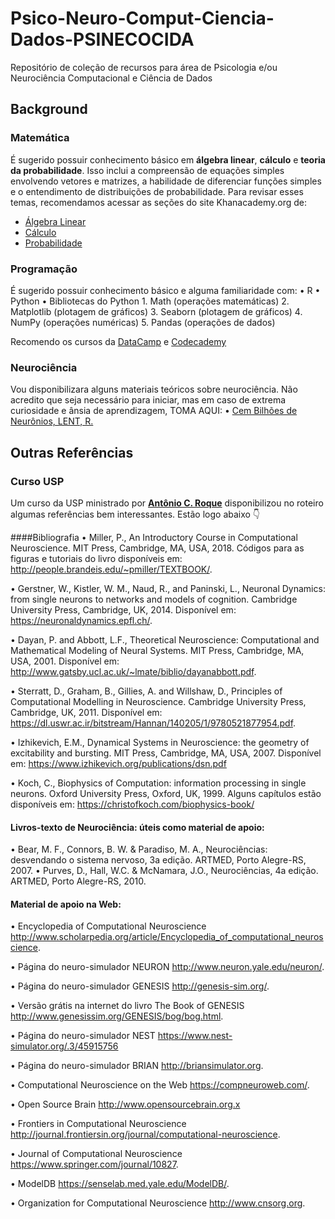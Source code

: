 # Psico-Neuro-Comput-Ciencia-Dados-PSINECOCIDA
Repositório de coleção de recursos para área de Psicologia e/ou Neurociência Computacional e Ciência de Dados

## Background
### Matemática
É sugerido possuir conhecimento básico em **álgebra linear**, **cálculo** e **teoria da probabilidade**. Isso inclui a compreensão de equações simples envolvendo vetores e matrizes, a habilidade de diferenciar funções simples e o entendimento de distribuições de probabilidade. Para revisar esses temas, recomendamos acessar as seções do site Khanacademy.org de:
- [Álgebra Linear](https://www.khanacademy.org/math/linear-algebra)
- [Cálculo](https://www.khanacademy.org/math/differential-calculus)
- [Probabilidade](https://www.khanacademy.org/math/probability)

### Programação 
É sugerido possuir conhecimento básico e alguma familiaridade com:
  • R 
  • Python 
    • Bibliotecas do Python
      1. Math (operações matemáticas)
      2. Matplotlib (plotagem de gráficos)
      3. Seaborn (plotagem de gráficos)
      4. NumPy (operações numéricas)
      5. Pandas (operações de dados)

Recomendo os cursos da [DataCamp](https://app.datacamp.com/learn/courses/intro-to-python-for-data-science) e [Codecademy](https://www.codecademy.com/learn/learn-intermediate-python-3)

### Neurociência
Vou disponibilizara alguns materiais teóricos sobre neurociência. Não acredito que seja necessário para iniciar, mas em caso de extrema curiosidade e ânsia de aprendizagem, TOMA AQUI:
  • [Cem Bilhões de Neurônios, LENT, R.](https://drive.google.com/file/d/1qdIGzEuPfyPYUGri3Oc88XI_k1wpOqkQ/view?usp=sharing)

## Outras Referências
### Curso USP
Um curso da USP ministrado por [**Antônio C. Roque**](antonior@usp.br) disponibilizou no roteiro algumas referências bem interessantes. Estão logo abaixo 👇

####Bibliografia
  • Miller, P., An Introductory Course in Computational Neuroscience. MIT Press, Cambridge, MA, USA, 2018. Códigos para as figuras e tutoriais do livro disponíveis em: http://people.brandeis.edu/~pmiller/TEXTBOOK/.

  • Gerstner, W., Kistler, W. M., Naud, R., and Paninski, L., Neuronal Dynamics: from single
neurons to networks and models of cognition. Cambridge University Press, Cambridge, UK,
2014. Disponível em: https://neuronaldynamics.epfl.ch/.

  • Dayan, P. and Abbott, L.F., Theoretical Neuroscience: Computational and Mathematical Modeling
of Neural Systems. MIT Press, Cambridge, MA, USA, 2001. Disponível em: http://www.gatsby.ucl.ac.uk/~lmate/biblio/dayanabbott.pdf.

  • Sterratt, D., Graham, B., Gillies, A. and Willshaw, D., Principles of Computational Modelling
in Neuroscience. Cambridge University Press, Cambridge, UK, 2011. Disponível em: https://dl.uswr.ac.ir/bitstream/Hannan/140205/1/9780521877954.pdf.

  • Izhikevich, E.M., Dynamical Systems in Neuroscience: the geometry of excitability and bursting.
MIT Press, Cambridge, MA, USA, 2007. Disponível em: https://www.izhikevich.org/publications/dsn.pdf

  • Koch, C., Biophysics of Computation: information processing in single neurons. Oxford University Press, Oxford, UK, 1999. Alguns capítulos estão disponíveis em: https://christofkoch.com/biophysics-book/

#### Livros-texto de Neurociência: úteis como material de apoio:
  • Bear, M. F., Connors, B. W. & Paradiso, M. A., Neurociências: desvendando o sistema nervoso, 3a
edição. ARTMED, Porto Alegre-RS, 2007.
  • Purves, D., Hall, W.C. & McNamara, J.O., Neurociências, 4a edição. ARTMED, Porto
Alegre-RS, 2010.

#### Material de apoio na Web: 
  • Encyclopedia of Computational Neuroscience http://www.scholarpedia.org/article/Encyclopedia_of_computational_neuroscience.

  • Página do neuro-simulador NEURON http://www.neuron.yale.edu/neuron/.

  • Página do neuro-simulador GENESIS http://genesis-sim.org/.

  • Versão grátis na internet do livro The Book of GENESIS http://www.genesissim.org/GENESIS/bog/bog.html.

  • Página do neuro-simulador NEST https://www.nest-simulator.org/.3/45915756 

  • Página do neuro-simulador BRIAN http://briansimulator.org.

  • Computational Neuroscience on the Web https://compneuroweb.com/.

  • Open Source Brain http://www.opensourcebrain.org.x

  • Frontiers in Computational Neuroscience http://journal.frontiersin.org/journal/computational-neuroscience.

  • Journal of Computational Neuroscience https://www.springer.com/journal/10827.

  • ModelDB https://senselab.med.yale.edu/ModelDB/.

  • Organization for Computational Neuroscience http://www.cnsorg.org.
